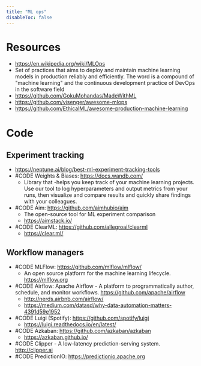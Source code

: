 ```yaml
---
title: "ML ops"
disableToc: false 
---
```



# Resources
- https://en.wikipedia.org/wiki/MLOps
- Set of practices that aims to deploy and maintain machine learning models in production reliably and efficiently. The word is a compound of "machine learning" and the continuous development practice of DevOps in the software field
- https://github.com/GokuMohandas/MadeWithML
- https://github.com/visenger/awesome-mlops
- https://github.com/EthicalML/awesome-production-machine-learning

# Code
## Experiment tracking
- https://neptune.ai/blog/best-ml-experiment-tracking-tools
- #CODE Weights & Biases: https://docs.wandb.com/
	- Library that -helps you keep track of your machine learning projects. Use our tool to log hyperparameters and output metrics from your runs, then visualize and compare results and quickly share findings with your colleagues.
- #CODE Aim: https://github.com/aimhubio/aim
	- The open-source tool for ML experiment comparison
	- https://aimstack.io/
- #CODE ClearML: https://github.com/allegroai/clearml
	- https://clear.ml/

## Workflow managers
- #CODE MLFlow: https://github.com/mlflow/mlflow/ 
	- An open source platform for the machine learning lifecycle. https://mlflow.org
- #CODE Airflow: Apache Airflow - A platform to programmatically author, schedule, and monitor workflows. https://github.com/apache/airflow
	- http://nerds.airbnb.com/airflow/
	- https://medium.com/datasd/why-data-automation-matters-4391d59e1952
- #CODE Luigi (Spotify): https://github.com/spotify/luigi
	- https://luigi.readthedocs.io/en/latest/
- #CODE Azkaban: https://github.com/azkaban/azkaban
	- https://azkaban.github.io/
- #CODE Clipper	- A low-latency prediction-serving system. http://clipper.ai
- #CODE PredictionIO: https://predictionio.apache.org
